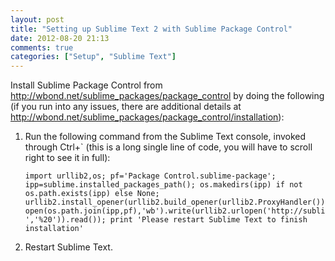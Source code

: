 ```yaml
---
layout: post
title: "Setting up Sublime Text 2 with Sublime Package Control"
date: 2012-08-20 21:13
comments: true
categories: ["Setup", "Sublime Text"]
---
```


Install Sublime Package Control from <http://wbond.net/sublime_packages/package_control> by doing the following (if you run into any issues, there are additional details at <http://wbond.net/sublime_packages/package_control/installation>):

1.  Run the following command from the Sublime Text console, invoked through Ctrl+` (this is a long single line of code, you will have to scroll right to see it in full):

        import urllib2,os; pf='Package Control.sublime-package'; ipp=sublime.installed_packages_path(); os.makedirs(ipp) if not os.path.exists(ipp) else None; urllib2.install_opener(urllib2.build_opener(urllib2.ProxyHandler())); open(os.path.join(ipp,pf),'wb').write(urllib2.urlopen('http://sublime.wbond.net/'+pf.replace(' ','%20')).read()); print 'Please restart Sublime Text to finish installation'

2.  Restart Sublime Text.